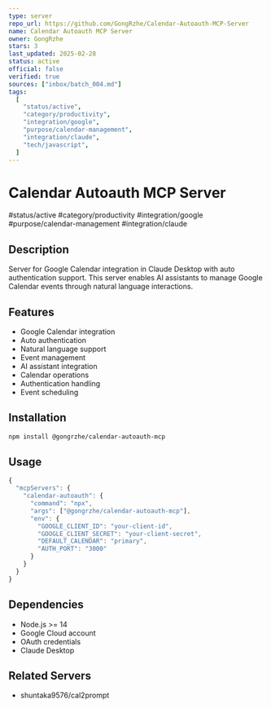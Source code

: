```yaml
---
type: server
repo_url: https://github.com/GongRzhe/Calendar-Autoauth-MCP-Server
name: Calendar Autoauth MCP Server
owner: GongRzhe
stars: 3
last_updated: 2025-02-28
status: active
official: false
verified: true
sources: ["inbox/batch_004.md"]
tags:
  [
    "status/active",
    "category/productivity",
    "integration/google",
    "purpose/calendar-management",
    "integration/claude",
    "tech/javascript",
  ]
---
```


# Calendar Autoauth MCP Server

#status/active #category/productivity #integration/google #purpose/calendar-management #integration/claude

## Description

Server for Google Calendar integration in Claude Desktop with auto authentication support. This server enables AI assistants to manage Google Calendar events through natural language interactions.

## Features

- Google Calendar integration
- Auto authentication
- Natural language support
- Event management
- AI assistant integration
- Calendar operations
- Authentication handling
- Event scheduling

## Installation

```bash
npm install @gongrzhe/calendar-autoauth-mcp
```

## Usage

```javascript
{
  "mcpServers": {
    "calendar-autoauth": {
      "command": "npx",
      "args": ["@gongrzhe/calendar-autoauth-mcp"],
      "env": {
        "GOOGLE_CLIENT_ID": "your-client-id",
        "GOOGLE_CLIENT_SECRET": "your-client-secret",
        "DEFAULT_CALENDAR": "primary",
        "AUTH_PORT": "3000"
      }
    }
  }
}
```

## Dependencies

- Node.js >= 14
- Google Cloud account
- OAuth credentials
- Claude Desktop

## Related Servers

- shuntaka9576/cal2prompt
